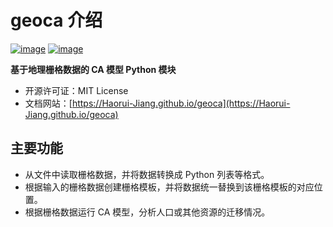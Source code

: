 # geoca 介绍

[![image](https://img.shields.io/pypi/v/geoca.svg)](https://pypi.python.org/pypi/geoca)
[![image](https://img.shields.io/badge/License-MIT-yellow.svg)](https://opensource.org/licenses/MIT)

**基于地理栅格数据的 CA 模型 Python 模块**

- 开源许可证：MIT License
- 文档网站：[https://Haorui-Jiang.github.io/geoca](https://Haorui-Jiang.github.io/geoca)

## 主要功能

- 从文件中读取栅格数据，并将数据转换成 Python 列表等格式。
- 根据输入的栅格数据创建栅格模板，并将数据统一替换到该栅格模板的对应位置。
- 根据栅格数据运行 CA 模型，分析人口或其他资源的迁移情况。
